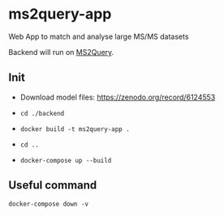 # ms2query-app
Web App to match and analyse large MS/MS datasets

Backend will run on [MS2Query](https://github.com/iomega/ms2query).


## Init

* Download model files: https://zenodo.org/record/6124553

* `cd ./backend`

* `docker build -t ms2query-app .`

* `cd ..`

* `docker-compose up --build`

## Useful command 

`docker-compose down -v`

